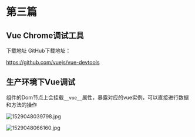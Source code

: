# 第三篇
## Vue Chrome调试工具
下载地址 GitHub下载地址：

https://github.com/vuejs/vue-devtools

## 生产环境下Vue调试

组件的Dom节点上会挂载```__vue__```属性，暴露对应的vue实例，可以直接进行数据和方法的操作

![1529048039798.jpg](https://upload-images.jianshu.io/upload_images/3623627-4c81cac1f687d03b.jpg?imageMogr2/auto-orient/strip%7CimageView2/2/w/1240)

![1529048066160.jpg](https://upload-images.jianshu.io/upload_images/3623627-82dbb4f11ea38898.jpg?imageMogr2/auto-orient/strip%7CimageView2/2/w/1240)